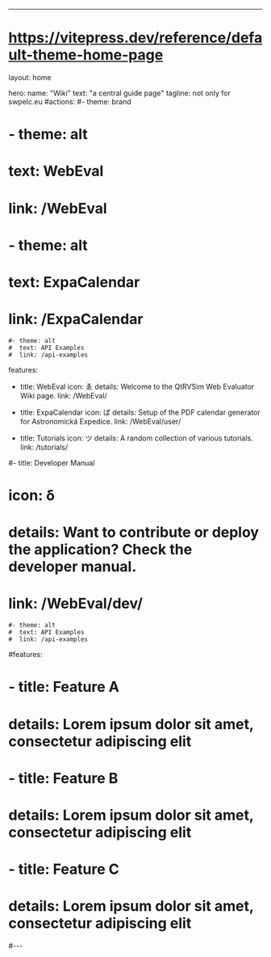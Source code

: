 ---
# https://vitepress.dev/reference/default-theme-home-page
layout: home

hero:
  name: "Wiki"
  text: "a central guide page"
  tagline: not only for swpelc.eu
  #actions:
    #- theme: brand
  #  - theme: alt
  #    text: WebEval
  #    link: /WebEval
  #  - theme: alt
  #    text: ExpaCalendar
  #    link: /ExpaCalendar
    #- theme: alt
    #  text: API Examples
    #  link: /api-examples
features:
  - title: WebEval
    icon: ゑ
    details: Welcome to the QtRVSim Web Evaluator Wiki page.
    link: /WebEval/

  - title: ExpaCalendar
    icon: ぱ
    details: Setup of the PDF calendar generator for Astronomická Expedice.
    link: /WebEval/user/

  - title: Tutorials
    icon: ツ
    details: A random collection of various tutorials.
    link: /tutorials/

  #- title: Developer Manual
  #  icon: δ
  #  details: Want to contribute or deploy the application? Check the developer manual.
  #  link: /WebEval/dev/
    
    #- theme: alt
    #  text: API Examples
    #  link: /api-examples

#features:
#  - title: Feature A
#    details: Lorem ipsum dolor sit amet, consectetur adipiscing elit
#  - title: Feature B
#    details: Lorem ipsum dolor sit amet, consectetur adipiscing elit
#  - title: Feature C
#    details: Lorem ipsum dolor sit amet, consectetur adipiscing elit
#---

